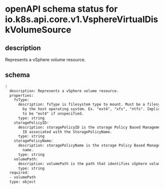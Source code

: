 # openAPI schema status for io.k8s.api.core.v1.VsphereVirtualDiskVolumeSource

## description

Represents a vSphere volume resource.

## schema

```yaml
|
  description: Represents a vSphere volume resource.
  properties:
    fsType:
      description: fsType is filesystem type to mount. Must be a filesystem type supported
        by the host operating system. Ex. "ext4", "xfs", "ntfs". Implicitly inferred
        to be "ext4" if unspecified.
      type: string
    storagePolicyID:
      description: storagePolicyID is the storage Policy Based Management (SPBM) profile
        ID associated with the StoragePolicyName.
      type: string
    storagePolicyName:
      description: storagePolicyName is the storage Policy Based Management (SPBM) profile
        name.
      type: string
    volumePath:
      description: volumePath is the path that identifies vSphere volume vmdk
      type: string
  required:
  - volumePath
  type: object

```

